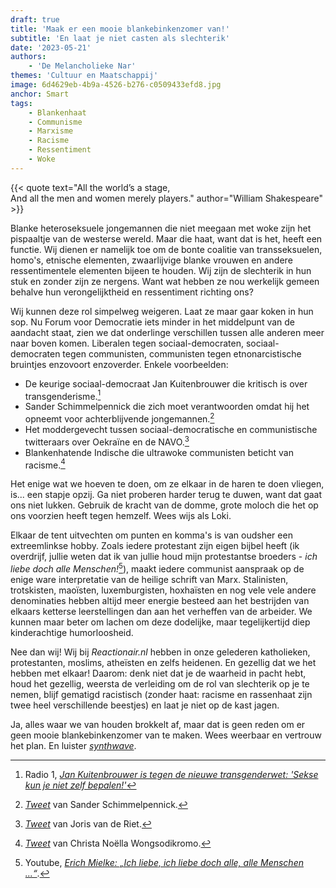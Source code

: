 ```yaml
---
draft: true
title: 'Maak er een mooie blankebinkenzomer van!'
subtitle: 'En laat je niet casten als slechterik'
date: '2023-05-21'
authors:
    - 'De Melancholieke Nar'
themes: 'Cultuur en Maatschappij'
image: 6d4629eb-4b9a-4526-b276-c0509433efd8.jpg
anchor: Smart
tags:
    - Blankenhaat
    - Communisme
    - Marxisme
    - Racisme
    - Ressentiment
    - Woke
---
```


{{< quote text="All the world’s a stage,<br>And all the men and women merely players." author="William Shakespeare" >}}

Blanke heteroseksuele jongemannen die niet meegaan met woke zijn het pispaaltje van de westerse wereld. Maar die haat, want dat is het, heeft een functie. Wij dienen er namelijk toe om de bonte coalitie van transseksuelen, homo's, etnische elementen, zwaarlijvige blanke vrouwen en andere ressentimentele elementen bijeen te houden. Wij zijn de slechterik in hun stuk en zonder zijn ze nergens.  Want wat hebben ze nou werkelijk gemeen behalve hun verongelijktheid en ressentiment richting ons?

Wij kunnen deze rol simpelweg weigeren. Laat ze maar gaar koken in hun sop. Nu Forum voor Democratie iets minder in het middelpunt van de aandacht staat, zien we dat onderlinge verschillen tussen alle anderen meer naar boven komen. Liberalen tegen sociaal-democraten, sociaal-democraten tegen communisten, communisten tegen etnonarcistische bruintjes enzovoort enzoverder. Enkele voorbeelden:

- De keurige sociaal-democraat Jan Kuitenbrouwer die kritisch is over transgenderisme.[^2]
- Sander Schimmelpennick die zich moet verantwoorden omdat hij het opneemt voor achterblijvende jongemannen.[^3]
- Het moddergevecht tussen sociaal-democratische en communistische twitteraars over Oekraïne en de NAVO.[^4]
- Blankenhatende Indische die ultrawoke communisten beticht van racisme.[^5]

Het enige wat we hoeven te doen, om ze elkaar in de haren te doen vliegen, is... een stapje opzij. Ga niet proberen harder terug te duwen, want dat gaat ons niet lukken. Gebruik de kracht van de domme, grote moloch die het op ons voorzien heeft tegen hemzelf. Wees wijs als Loki.

Elkaar de tent uitvechten om punten en komma's is van oudsher een extreemlinkse hobby. Zoals iedere protestant zijn eigen bijbel heeft (ik overdrijf, jullie weten dat ik van jullie houd mijn protestantse broeders - *ich liebe doch alle Menschen!*[^6]), maakt iedere communist aanspraak op de enige ware interpretatie van de heilige schrift van Marx. Stalinisten, trotskisten, maoïsten, luxemburgisten, hoxhaïsten en nog vele vele andere denominaties hebben altijd meer energie besteed aan het bestrijden van elkaars ketterse leerstellingen dan aan het verheffen van de arbeider. We kunnen maar beter om lachen om deze dodelijke, maar tegelijkertijd diep kinderachtige humorloosheid.

Nee dan wij! Wij bij _Reactionair.nl_ hebben in onze gelederen katholieken, protestanten, moslims, atheïsten en zelfs heidenen. En gezellig dat we het hebben met elkaar! Daarom: denk niet dat je de waarheid in pacht hebt, houd het gezellig, weersta de verleiding om de rol van slechterik op je te nemen, blijf gematigd racistisch (zonder haat: racisme en rassenhaat zijn twee heel verschillende beestjes) en laat je niet op de kast jagen. 

Ja, alles waar we van houden brokkelt af, maar dat is geen reden om er geen mooie blankebinkenzomer van te maken. Wees weerbaar en vertrouw het plan. En luister *[synthwave](https://www.youtube.com/watch?v=juDSzGo-vUw)*.

[^2]: Radio 1, _[Jan Kuitenbrouwer is tegen de nieuwe transgenderwet: 'Sekse kun je niet zelf bepalen!'](https://www.nporadio1.nl/nieuws/cultuur-media/95b746ff-e20c-4056-87d8-efaa8b37d7e6/jan-kuitenbrouwer-is-tegen-de-nieuwe-transgenderwet-sekse-kun-je-niet-zelf-bepalen)_
[^3]: *[Tweet](https://twitter.com/SanderSchimmelp/status/1656330895589011456?cxt=HHwWgMCz4ZCLvPwtAAAA)* van Sander Schimmelpennick.
[^4]: *[Tweet](https://twitter.com/JorisvandeRiet/status/1659588418404245505?cxt=HHwWgoCzhfW3hYguAAAA)* van Joris van de Riet.
[^5]: *[Tweet](https://twitter.com/christanoella/status/1659548400692473856)* van Christa Noëlla Wongsodikromo.
[^6]: Youtube, *[Erich Mielke: „Ich liebe, ich liebe doch alle, alle Menschen ...“](https://www.youtube.com/watch?v=ynb9nYLLSGQ)*.

